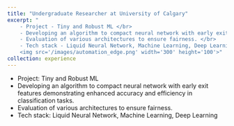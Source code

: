 ```yaml
---
title: "Undergraduate Researcher at University of Calgary"
excerpt: "
    - Project - Tiny and Robust ML </br>
    - Developing an algorithm to compact neural network with early exit features demonstrating enhanced accuracy and efficiency in classification tasks. </br>
    - Evaluation of various architectures to ensure fairness. </br>
    - Tech stack - Liquid Neural Network, Machine Learning, Deep Learning<br/>
    <img src='/images/automation_edge.png' width='300' height='100'>"
collection: experience
---
```


- Project: Tiny and Robust ML
- Developing an algorithm to compact neural network with early exit features demonstrating enhanced accuracy and efficiency in classification tasks.
- Evaluation of various architectures to ensure fairness.
- Tech stack: Liquid Neural Network, Machine Learning, Deep Learning
